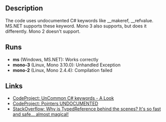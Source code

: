 ## Description

The code uses undocumented C# keywords like __makeref, __refvalue. MS.NET supports these keyword. Mono 3 also supports, but does it differently. Mono 2 doesn't support.

## Runs

* **ms** (Windows, MS.NET): Works correctly
* **mono-3** (Linux, Mono 3.10.0): Unhandled Exception
* **mono-2** (Linux, Mono 2.4.4): Compilation failed

## Links

* [CodeProject: UnCommon C# keywords - A Look](http://www.codeproject.com/Articles/38695/UnCommon-C-keywords-A-Look)
* [CodeProject: Pointers UNDOCUMENTED](http://www.codeproject.com/Articles/4046/Pointers-UNDOCUMENTED)
* [StackOverflow: Why is TypedReference behind the scenes? It's so fast and safe… almost magical!](http://stackoverflow.com/questions/4764573/why-is-typedreference-behind-the-scenes-its-so-fast-and-safe-almost-magical)
